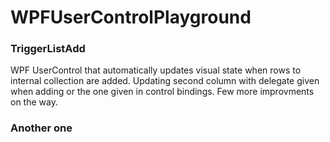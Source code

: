 # WPFUserControlPlayground

### TriggerListAdd 

WPF UserControl that automatically updates visual state when rows to internal collection are added. Updating second column with delegate given when adding or the one given in control bindings. Few more improvments on the way.

### Another one
